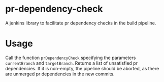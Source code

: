 # pr-dependency-check

A jenkins library to facilitate pr dependency checks in the build pipeline.

# Usage
Call the function `prDependencyCheck` specifying the parameters `currentBranch` and `targetBranch`.
Returns a list of unsatisfied pr dependencies.
If it is non-empty, the pipeline should be aborted, as there are unmerged pr dependencies in the new commits.
